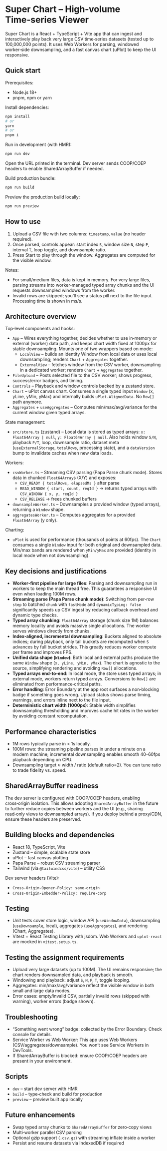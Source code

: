 # Super Chart – High‑volume Time‑series Viewer

Super Chart is a React + TypeScript + Vite app that can ingest and interactively play back very large CSV time‑series datasets (tested up to 100,000,000 points). It uses Web Workers for parsing, windowed worker‑side downsampling, and a fast canvas chart (uPlot) to keep the UI responsive.

## Quick start

Prerequisites:
- Node.js 18+
- pnpm, npm or yarn

Install dependencies:
```bash
npm install
# or
yarn
# or
pnpm i
```

Run in development (with HMR):
```bash
npm run dev
```
Open the URL printed in the terminal. Dev server sends COOP/COEP headers to enable SharedArrayBuffer if needed.

Build production bundle:
```bash
npm run build
```

Preview the production build locally:
```bash
npm run preview
```

## How to use
1. Upload a CSV file with two columns: `timestamp,value` (no header required).
2. Once parsed, controls appear: start index `S`, window size `N`, step `P`, interval `T`, loop toggle, and downsample ratio.
3. Press Start to play through the window. Aggregates are computed for the visible window.

Notes:
- For small/medium files, data is kept in memory. For very large files, parsing streams into worker‑managed typed array chunks and the UI requests downsampled windows from the worker.
- Invalid rows are skipped; you’ll see a status pill next to the file input. Processing time is shown in ms/s.

## Architecture overview

Top‑level components and hooks:
- `App` – Wires everything together, decides whether to use in‑memory or external (worker) data path, and keeps chart width fixed at 1000px for stable downsampling. Mounts one of two wrappers based on mode:
  - `LocalView` – builds an identity Window from local data or uses local downsampling; renders `Chart` + `Aggregates` together.
  - `ExternalView` – fetches window from the CSV worker, downsampling in a dedicated worker; renders `Chart` + `Aggregates` together.
- `FileUpload` – Posts selected file to the CSV worker; shows progress, success/error badges, and timing.
- `Controls` – Playback and window controls backed by a zustand store.
- `Chart` – uPlot canvas chart. Consumes a single typed input `Window` (x, yLine, yMin, yMax) and internally builds `uPlot.AlignedData`. No `Row[]` path anymore.
- `Aggregates` + `useAggregates` – Computes min/max/avg/variance for the current window given typed arrays.

State management:
- `src/store.ts` (zustand) – Local data is stored as typed arrays: `x: Float64Array | null`, `y: Float64Array | null`. Also holds window `S/N`, playback `P/T`, loop, downsample ratio, dataset meta (`useExternalStorage`, `totalRows`, processing state), and a `dataVersion` bump to invalidate caches when new data loads.

Workers:
- `csvWorker.ts` – Streaming CSV parsing (Papa Parse chunk mode). Stores data in chunked `Float64Array`s (X/Y) and exposes:
  - `CSV_READY { totalRows, elapsedMs }` after parse
  - `READ_WINDOW { start, count, reqId }` → returns typed arrays with `CSV_WINDOW { x, y, reqId }`
  - `CSV_RELEASE` → frees chunked buffers
- `downsampleWorker.ts` – Downsamples a provided window (typed arrays), returning a `Window` shape.
- `aggregatesWorker.ts` – Computes aggregates for a provided `Float64Array` (y only).

Charting:
- `uPlot` is used for performance (thousands of points at 60fps). The `Chart` consumes a single `Window` input for both original and downsampled data. Min/max bands are rendered when `yMin/yMax` are provided (identity in local mode when not downsampling).

## Key decisions and justifications

- **Worker‑first pipeline for large files**: Parsing and downsampling run in workers to keep the main thread free. This guarantees a responsive UI even when loading 100M rows.
- **Streaming parse (Papa Parse chunk mode)**: Switching from per‑row `step` to batched `chunk` with `fastMode` and `dynamicTyping: false` significantly speeds up CSV ingest by reducing callback overhead and dynamic type checks.
- **Typed array chunking**: `Float64Array` storage (chunk size 1M) balances memory locality and avoids massive single allocations. The worker serves windows directly from chunks.
- **Index‑aligned, incremental downsampling**: Buckets aligned to absolute indices; during playback, only tail buckets are recomputed when `S` advances by full bucket strides. This greatly reduces worker compute per frame and improves FPS.
- **Unified data shape (`Window`)**: Both local and external paths produce the same `Window` shape (`x, yLine, yMin, yMax`). The chart is agnostic to the source, simplifying rendering and avoiding `Row[]` allocations.
- **Typed arrays end‑to‑end**: In local mode, the store uses typed arrays; in external mode, workers return typed arrays. Conversions to `Row[]` are eliminated from performance‑critical paths.
- **Error handling**: Error Boundary at the app root surfaces a non‑blocking badge if something goes wrong. Upload status shows parse timing, warnings, and errors inline next to the file input.
- **Deterministic chart width (1000px)**: Stable width simplifies downsampling thresholding and improves cache hit rates in the worker by avoiding constant recomputation.

## Performance characteristics
- 1M rows typically parse in < 1s locally.
- 100M rows: the streaming pipeline parses in under a minute on a modern machine; incremental downsampling enables smooth 40–60fps playback depending on CPU.
- Downsampling target ≈ width / ratio (default ratio=2). You can tune ratio to trade fidelity vs. speed.

## SharedArrayBuffer readiness
The dev server is configured with COOP/COEP headers, enabling cross‑origin isolation. This allows adopting `SharedArrayBuffer` in the future to further reduce copies between workers and the UI (e.g., sharing read‑only views to downsampled arrays). If you deploy behind a proxy/CDN, ensure these headers are preserved.

## Building blocks and dependencies
- React 18, TypeScript, Vite
- Zustand – simple, scalable state store
- uPlot – fast canvas plotting
- Papa Parse – robust CSV streaming parser
- Tailwind (via `@tailwindcss/vite`) – utility CSS

Dev server headers (Vite):
- `Cross-Origin-Opener-Policy: same-origin`
- `Cross-Origin-Embedder-Policy: require-corp`

## Testing
- Unit tests cover store logic, window API (`useWindowData`), downsampling (`useDownsample`, local), aggregates (`useAggregates`), and rendering (Chart, Aggregates).
- Vitest + React Testing Library with jsdom. Web Workers and `uplot-react` are mocked in `vitest.setup.ts`.

## Testing the assignment requirements
- Upload very large datasets (up to 100M). The UI remains responsive; the chart renders downsampled data, and playback is smooth.
- Windowing and playback: adjust `S`, `N`, `P`, `T`, toggle looping.
- Aggregates: min/max/avg/variance reflect the visible window in both small and large data modes.
- Error cases: empty/invalid CSV, partially invalid rows (skipped with warning), worker errors (badge shown).

## Troubleshooting
- “Something went wrong” badge: collected by the Error Boundary. Check console for details.
- Service Worker vs Web Worker: This app uses Web Workers (CSV/aggregates/downsample). You won’t see Service Workers in DevTools.
- If SharedArrayBuffer is blocked: ensure COOP/COEP headers are present in your environment.

## Scripts
- `dev` – start dev server with HMR
- `build` – type‑check and build for production
- `preview` – preview built app locally

## Future enhancements
- Swap typed array chunks to `SharedArrayBuffer` for zero‑copy views
- Multi‑worker parallel CSV parsing
- Optional gzip support (`.csv.gz`) with streaming inflate inside a worker
- Persist and resume datasets via IndexedDB if required